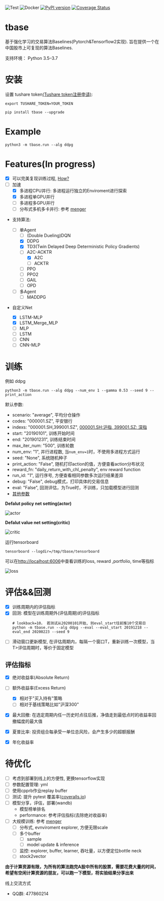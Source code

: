 ![Test](https://github.com/tradingAI/tbase/workflows/Test/badge.svg?branch=master)
![Docker](https://github.com/tradingAI/tbase/workflows/Docker/badge.svg?branch=master)
[![PyPI version](https://badge.fury.io/py/tbase.svg)](https://badge.fury.io/py/tbase)
[![Coverage Status](https://coveralls.io/repos/github/tradingAI/tbase/badge.svg?branch=dev)](https://coveralls.io/github/tradingAI/tbase?branch=dev)
# tbase

基于强化学习的交易算法Baselines(Pytorch&Tensorflow2实现). 旨在提供一个在中国股市上可复现的算法Baselines.

支持环境： Python 3.5–3.7

# 安装

设置 tushare token[(Tushare token注册申请)](https://tushare.pro/register?reg=124861):

```
export TUSHARE_TOKEN=YOUR_TOKEN

pip install tbase --upgrade
```
# Example
```
python3 -m tbase.run --alg ddpg
```


# Features(In progress)
- [x] 可以完美复现训练过程, [How?](docs/reproducible.md)
- [ ] 加速
  - [x] 多进程CPU并行: 多进程运行独立的Enviroment进行探索
  - [x] 多进程单GPU并行
  - [ ] 多进程多GPU并行
  - [ ] 分布式多机多卡并行: 参考 [menger](https://ai.googleblog.com/2020/10/massively-large-scale-distributed.html)

- 支持算法:

  - [ ] 单Agent
    - [ ] (Double Dueling)DQN
    - [x] DDPG
    - [x] TD3(Twin Delayed Deep Deterministic Policy Gradients)
    - [ ] A2C-ACKTR
      - [x] A2C
      - [ ] ACKTR
    - [ ] PPO
    - [ ] PPO2
    - [ ] GAIL
    - [ ] OPD

  - [ ] 多Agent
    - [ ] MADDPG

- 自定义Net

  - [x] LSTM-MLP
  - [x] LSTM_Merge_MLP
  - [ ] MLP
  - [ ] LSTM
  - [ ] CNN
  - [ ] CNN-MLP

# 训练

例如 ddpg

```
python3 -m tbase.run --alg ddpg --num_env 1 --gamma 0.53 --seed 9 --print_action
```

默认参数:
- scenario: "average", 平均分仓操作
- codes: "000001.SZ", 平安银行
- indexs: "000001.SH,399001.SZ", [000001.SH:沪指, 399001.SZ: 深指](https://tushare.pro/document/2?doc_id=94)
- start: "20190101", 训练开始时间
- end: "201901231", 训练结束时间
- max_iter_num: "500", 训练轮数
- num_env: "1", 并行进程数, 当`num_env=1`时，不使用多进程方式运行
- seed: "None", 系统随机种子
- print_action: "False", 随机打印action的值，方便查看action分布状况
- reward_fn: "daily_return_with_chl_penalty", env reward function
- run_id: "1", 运行序号, 方便查看相同参数多次运行结果差异
- debug: "False", debug模式，打印具体的交易信息
- eval: "False", 回测评估，为True时，不训练，只加载模型进行回测
- [其他参数](tbase/common/cmd_util.py)


**Defalut policy net setting(actor)**

![actor](tbase/agents/ddpg/images/policy.png)

**Defalut value net setting(critic)**

![critic](tbase/agents/ddpg/images/value.png)

运行tensorboard

`tensorboard --logdir=/tmp/tbase/tensorboard`

可以在[http://localhost:6006](http://localhost:6006/)中查看训练的loss, reward ,portfolio, time等指标

![loss](images/default_param.png)

# 评估&&回测

- [x] 训练周期内的评估指标
- [x] 回测: 模型在训练周期外(评估周期)的评估指标
  ```
  # lookback=10， 若测试从20200101开始, 则eval_start往前推10个交易日
  python -m tbase.run --alg ddpg --eval --eval_start 20191218 --eval_end 20200223 --seed 9
  ```
- [ ] 滑动窗口更新模型, 在评估周期内，每隔一个窗口T，重新训练一次模型，当T>评估周期时，等价于固定模型

## 评估指标

- [x] 绝对收益率(Absolute Return)
- [ ] 额外收益率(Excess Return)

  - [x] 相对于"买入持有"策略
  - [ ] 相对于基线策略比如"沪深300"

- [x] 最大回撤: 在选定周期内任一历史时点往后推，净值走到最低点时的收益率回撤幅度的最大值

- [x] 夏普比率: 投资组合每承受一单位总风险，会产生多少的超额报酬

- [x] 年化收益率

# 待优化

- [ ] 考虑到部署到线上的方便性, 更换tensorflow实现
- [ ] 参数配置管理: yml
- [ ] 使用cpprb作业replay buffer
- [ ] 测试: 提升 pytest 覆盖率([coveralls.io](https://coveralls.io/))
- [ ] 模型分享，评估，部署(wandb)
  - 模型榜单排名
  - performance: 参考评估指标(去除绝对收益率)
- [ ] 大规模训练: 参考 [menger](https://ai.googleblog.com/2020/10/massively-large-scale-distributed.html)
  - [ ] 分布式, evnviroment explorer, 方便无限scale
  - [ ] 多个buffer
    - [ ] sample
    - [ ] model update & inference
  - [ ] 监控: explorer, buffer, learner, 吞吐量，以方便定位bottle neck
  - [ ] stock2vector

**由于计算资源有限，为所有的算法跑完A股中所有的股票，需要花费大量的时间，希望有空闲计算资源的朋友，可以跑一下模型，将实验结果分享出来**

线上交流方式

- QQ群: 477860214
